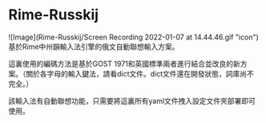 # Rime-Russkij
![Image](Rime-Russkij/Screen Recording 2022-01-07 at 14.44.46.gif "icon")
基於Rime中州韻輸入法引擎的俄文自動聯想輸入方案。

這裏使用的編碼方法是基於GOST 1971和英國標準兩者進行結合並改良的新方案。（關於各字母的輸入鍵法，請看dict文件。dict文件還在開發狀態，詞庫尚不完全。）

該輸入法有自動聯想功能，只需要將這裏所有yaml文件拽入設定文件夾部署即可使用。
